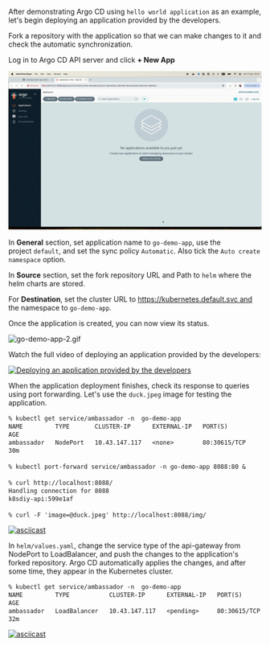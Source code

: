 
After demonstrating Argo CD using `hello world application` as an example, let's begin deploying an application provided by the developers. 

Fork a repository with the application so that we can make changes to it and check the automatic synchronization.

Log in to Argo CD API server and click **+ New App**

![go-demo-app-1.gif](go-demo-app-1.gif)

In **General** section, set application name to `go-demo-app`, use the project `default`, and set the sync policy `Automatic`. Also tick the `Auto create namespace` option.

In **Source** section, set the fork repository URL and Path to `helm` where the helm charts are stored.

For **Destination**, set the cluster URL to https://kubernetes.default.svc and
the namespace to `go-demo-app`.

Once the application is created, you can now view its status.

![go-demo-app-2.gif](go-demo-app-2.gif)


Watch the full video of deploying an application provided by the developers:

[![Deploying an application provided by the developers](https://img.youtube.com/vi/hfMHhPf1rI4/0.jpg)](https://youtu.be/hfMHhPf1rI4)


When the application deployment finishes, check its response to queries using port forwarding. Let's use the `duck.jpeg` image for testing the application.

```
% kubectl get service/ambassador -n  go-demo-app
NAME         TYPE       CLUSTER-IP      EXTERNAL-IP   PORT(S)        AGE
ambassador   NodePort   10.43.147.117   <none>        80:30615/TCP   30m

% kubectl port-forward service/ambassador -n go-demo-app 8088:80 &

% curl http://localhost:8088/
Handling connection for 8088
k8sdiy-api:599e1af

% curl -F 'image=@duck.jpeg' http://localhost:8088/img/
```

[![asciicast](https://asciinema.org/a/654185.svg)](https://asciinema.org/a/654185)

In `helm/values.yaml`, change the service type of the api-gateway from NodePort to LoadBalancer, and push the changes to the application's forked repository. Argo CD automatically applies the changes, and after some time, they appear in the Kubernetes cluster.

```
% kubectl get service/ambassador -n  go-demo-app
NAME         TYPE           CLUSTER-IP      EXTERNAL-IP   PORT(S)        AGE
ambassador   LoadBalancer   10.43.147.117   <pending>     80:30615/TCP   32m
```

[![asciicast](https://asciinema.org/a/654189.svg)](https://asciinema.org/a/654189)
